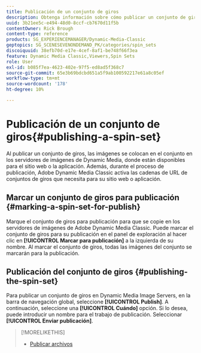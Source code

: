 ```yaml
---
title: Publicación de un conjunto de giros
description: Obtenga información sobre cómo publicar un conjunto de giros desde Adobe Dynamic Media Classic.
uuid: 3b21ee5c-e494-48d0-8ccf-cb7670d11f5b
contentOwner: Rick Brough
content-type: reference
products: SG_EXPERIENCEMANAGER/Dynamic-Media-Classic
geptopics: SG_SCENESEVENONDEMAND_PK/categories/spin_sets
discoiquuid: 38efb70d-e17e-4cef-8af1-be748f66f3ea
feature: Dynamic Media Classic,Viewers,Spin Sets
role: User
exl-id: b085f7ea-4623-402e-97f5-ed8ad5f368c7
source-git-commit: 65e3b69bdcbd651a5f9ab100592217e61a8c05ef
workflow-type: tm+mt
source-wordcount: '178'
ht-degree: 10%

---
```


# Publicación de un conjunto de giros{#publishing-a-spin-set}

Al publicar un conjunto de giros, las imágenes se colocan en el conjunto en los servidores de imágenes de Dynamic Media, donde están disponibles para el sitio web o la aplicación. Además, durante el proceso de publicación, Adobe Dynamic Media Classic activa las cadenas de URL de conjuntos de giros que necesita para su sitio web o aplicación.

## Marcar un conjunto de giros para publicación {#marking-a-spin-set-for-publish}

Marque el conjunto de giros para publicación para que se copie en los servidores de imágenes de Adobe Dynamic Media Classic. Puede marcar el conjunto de giros para su publicación en el panel de exploración al hacer clic en **[!UICONTROL Marcar para publicación]** a la izquierda de su nombre. Al marcar el conjunto de giros, todas las imágenes del conjunto se marcarán para la publicación.

## Publicación del conjunto de giros {#publishing-the-spin-set}

Para publicar un conjunto de giros en Dynamic Media Image Servers, en la barra de navegación global, seleccione **[!UICONTROL Publish]**. A continuación, seleccione una **[!UICONTROL Cuándo]** opción. Si lo desea, puede introducir un nombre para el trabajo de publicación. Seleccionar **[!UICONTROL Enviar publicación]**.

>[!MORELIKETHIS]
>
>* [Publicar archivos](publishing-files.md#publishing_files)

